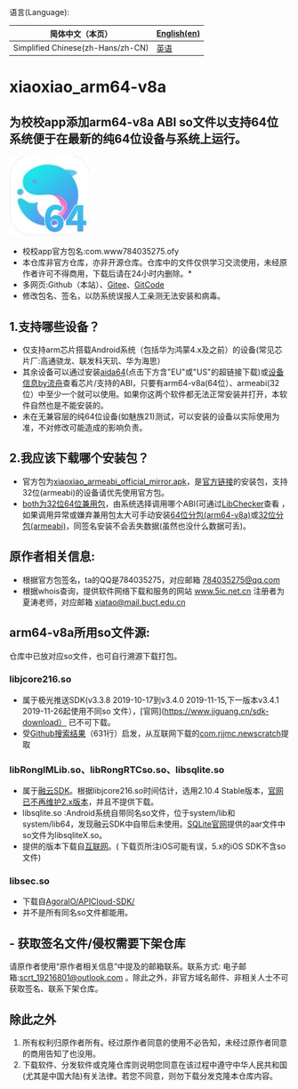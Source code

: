 语言(Language):   

| 简体中文（本页）                          | [English(en)](https://github.com/Picodesu/xiaoxiao_arm64-v8a/blob/main/readme-en.md) |
| --------------------------------- | ------------------------------------------------------------------------------------ |
| Simplified Chinese(zh-Hans/zh-CN) | [英语](https://github.com/Picodesu/xiaoxiao_arm64-v8a/blob/main/readme-en.md)          |

# xiaoxiao_arm64-v8a
## 为校校app添加arm64-v8a ABI so文件以支持64位系统便于在最新的纯64位设备与系统上运行。
![xiaoxiao_arm64-v8a](/img/xiaoxiao_arm64-v8a.jpg)
- 校校app官方包名:com.www784035275.ofy
- 本仓库非官方仓库，亦非开源仓库。仓库中的文件仅供学习交流使用，未经原作者许可不得商用，下载后请在24小时内删除。*
- 多网页:Github（本站）、[Gitee](https://gitee.com/picodesu/xiaoxiao_arm64-v8a)、[GitCode](https://gitcode.com/Picodesu/xiaoxiao_arm64-v8a/overview)
- 修改包名、签名，以防系统误报人工亲测无法安装和病毒。
## 1.支持哪些设备？
- 仅支持arm芯片搭载Android系统（包括华为鸿蒙4.x及之前）的设备(常见芯片厂:高通骁龙、联发科天玑、华为海思）
- 其余设备可以通过安装[aida64](https://www.aida64.com/downloads/latesta64droid )(点击下方含"EU"或"US"的超链接下载)或[设备信息by流舟](https://www.coolapk.com/apk/com.liuzh.deviceinfo)查看芯片/支持的ABI，只要有arm64-v8a(64位）、armeabi(32位）中至少一个就可以使用。如果你这两个软件都无法正常安装并打开，本软件自然也是不能安装的。
- 未在无兼容层的纯64位设备(如魅族21)测试，可以安装的设备以实际使用为准，不对修改可能造成的影响负责。
## 2.我应该下载哪个安装包？
- 官方包为[xiaoxiao_armeabi_official_mirror.apk](https://github.com/Picodesu/xiaoxiao_arm64-v8a/releases/download/0.2.67.64b.1/xiaoxiao_armeabi_0.2.67_origin_mirror.apk)，是[官方链接](https://www.5ic.net.cn/xiaoyuan/downApp)的安装包，支持32位(armeabi)的设备请优先使用官方包。
- [both为32位64位兼用包](https://github.com/Picodesu/xiaoxiao_arm64-v8a/blob/main/xiaoxiao64B_both_0.2.67_signed.apk)，由系统选择调用哪个ABI(可通过[LibChecker](:https://github.com/LibChecker/LibChecker)查看 ，如果调用异常或嫌弃兼用包太大可手动安装[64位分包(arm64-v8a)](https://github.com/Picodesu/xiaoxiao_arm64-v8a/releases/download/0.2.67.64b.1/xiaoxiao64B_arm64-v8a_0.2.67.b.1_signed.apk)或[32位分包(armeabi)](https://github.com/Picodesu/xiaoxiao_arm64-v8a/blob/main/xiaoxiaoB_armeabi_0.2.67_signed.apk)，同签名安装不会丢失数据(虽然也没什么数据可丢)。
## 原作者相关信息:
- 根据官方包签名，ta的QQ是784035275，对应邮箱 784035275@qq.com
- 根据whois查询，提供软件网络下载和服务的网站 www.5ic.net.cn 注册者为夏涛老师，对应邮箱 xiatao@mail.buct.edu.cn
## arm64-v8a所用so文件源:
仓库中已放对应so文件，也可自行溯源下载打包。
### libjcore216.so
- 属于极光推送SDK(v3.3.8 2019-10-17到v3.4.0 2019-11-15,下一版本v3.4.1 2019-11-26起使用不同so 文件），[官网](https://www.jiguang.cn/sdk-download） 已不可下载。
- 受[Github搜索结果](https://github.com/Behavior-speaks-loader/Behavior-speaks-loader/blob/5771d0793bb012ba1dde1d3a6ff57f73375fa967/Dataset/dataset/140fd50752a72863cea13f6c1b460cf79a88353a9ee8e1361d000c34f34a62dc/140fd50752a72863cea13f6c1b460cf79a88353a9ee8e1361d000c34f34a62dc_behavior.txt#L631)（631行）启发，从互联网下载的[com.rjjmc.newscratch](https://m.87g.com/az/105746.html)提取
### libRongIMLib.so、libRongRTCso.so、libsqlite.so
- 属于[融云SDK](https://www.rongcloud.cn/devcenter?type=sdk)。根据libjcore216.so时间估计，选用2.10.4 Stable版本，[官网已不再维护2.x版本](https://doc.rongcloud.cn/im/Android/2.X/prepare)，并且不提供下载。
- libsqlite.so :Android系统自带同名so文件，位于system/lib和system/lib64，发现融云SDK中自带后未使用。[SQLite官网](https://sqlite.org/download.html)提供的aar文件中so文件为libsqliteX.so。
- 提供的版本下载自[互联网](http://m.pipikun.com/xiazai/6261.html)。( 下载页所注iOS可能有误，5.x的iOS SDK不含so文件)
### libsec.so
- 下载自[AgoraIO/APICloud-SDK/](https://github.com/AgoraIO/APICloud-SDK/tree/0e9b924eceaa8bece8f86f71fea40c1b07bbb8f9/Android/app/src/main/jniLibs)
- 并不是所有同名so文件都能用。
## - 获取签名文件/侵权需要下架仓库
请原作者使用“原作者相关信息”中提及的邮箱联系。联系方式: 电子邮箱:scrt_19216801@outlook.com 。除此之外，非官方域名邮件、非相关人士不可获取签名、联系下架仓库。
## 除此之外
1. 所有权利归原作者所有。经过原作者同意的使用不必告知，未经过原作者同意的商用告知了也没用。 
2. 下载软件、分发软件或克隆仓库则说明您同意在该过程中遵守中华人民共和国(尤其是中国大陆)有关法律。若您不同意，则勿下载分发克隆本仓库内容。